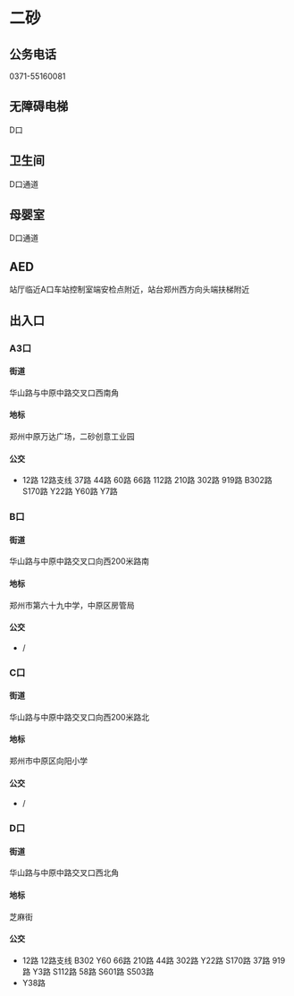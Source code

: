 # 二砂

## 公务电话

0371-55160081

## 无障碍电梯

D口

## 卫生间

D口通道

## 母婴室

D口通道

## AED

站厅临近A口车站控制室端安检点附近，站台郑州西方向头端扶梯附近

## 出入口

### A3口

#### 街道

华山路与中原中路交叉口西南角

#### 地标

郑州中原万达广场，二砂创意工业园

#### 公交

- 12路 12路支线 37路 44路 60路 66路 112路 210路 302路 919路 B302路 S170路 Y22路 Y60路 Y7路

### B口

#### 街道

华山路与中原中路交叉口向西200米路南

#### 地标

郑州市第六十九中学，中原区房管局

#### 公交

- /

### C口

#### 街道

华山路与中原中路交叉口向西200米路北

#### 地标

郑州市中原区向阳小学

#### 公交

- /

### D口

#### 街道

华山路与中原中路交叉口西北角

#### 地标

芝麻街

#### 公交

- 12路 12路支线 B302 Y60 66路 210路 44路 302路 Y22路 S170路 37路 919路 Y3路 S112路 58路 S601路 S503路
- Y38路

